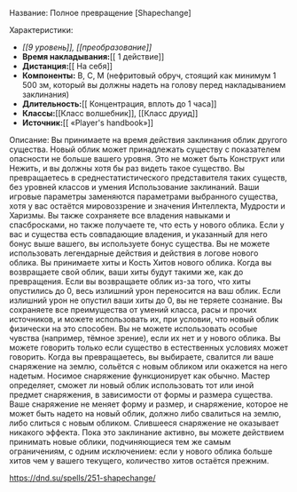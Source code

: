 Название: Полное превращение \[Shapechange] 

Характеристики:
- *[[9 уровень]], [[преобразование]]*
- **Время накладывания:**[[ 1 действие]]
- **Дистанция:**[[ На себя]]
- **Компоненты:** В, С, М (нефритовый обруч, стоящий как минимум 1 500 зм, который вы должны надеть на голову перед накладыванием заклинания)
- **Длительность:**[[ Концентрация, вплоть до 1 часа]]
- **Классы:**[[Класс  волшебник]], [[Класс друид]]
- **Источник:**[[ «Player's handbook»]]

Описание:
Вы принимаете на время действия заклинания облик другого существа. Новый облик может принадлежать существу с показателем опасности не больше вашего уровня. Это не может быть Конструкт или Нежить, и вы должны хотя бы раз видеть такое существо. Вы превращаетесь в среднестатистического представителя таких существ, без уровней классов и умения Использование заклинаний.
Ваши игровые параметры заменяются параметрами выбранного существа, хотя у вас остаётся мировоззрение и значения Интеллекта, Мудрости и Харизмы. Вы также сохраняете все владения навыками и спасбросками, но также получаете те, что есть у нового облика. Если у вас и существа есть совпадающие владения, и указанный для него бонус выше вашего, вы используете бонус существа. Вы не можете использовать легендарные действия и действия в логове нового облика.
Вы принимаете хиты и Кость Хитов нового облика. Когда вы возвращаете свой облик, ваши хиты будут такими же, как до превращения. Если вы возвращаете облик из-за того, что хиты опустились до 0, весь излишний урон переносится на ваш облик. Если излишний урон не опустил ваши хиты до 0, вы не теряете сознание.
Вы сохраняете все преимущества от умений класса, расы и прочих источников, и можете использовать их, при условии, что новый облик физически на это способен. Вы не можете использовать особые чувства (например, тёмное зрение), если их нет и у нового облика. Вы можете говорить только если существо в естественных условиях может говорить.
Когда вы превращаетесь, вы выбираете, свалится ли ваше снаряжение на землю, сольётся с новым обликом или окажется на него надетым. Носимое снаряжение функционирует как обычно. Мастер определяет, сможет ли новый облик использовать тот или иной предмет снаряжения, в зависимости от формы и размера существа. Ваше снаряжение не меняет форму и размер, и снаряжение, которое не может быть надето на новый облик, должно либо свалиться на землю, либо слиться с новым обликом. Слившееся снаряжение не оказывает никакого эффекта.
Пока это заклинание активно, вы можете действием принимать новые облики, подчиняющиеся тем же самым ограничениям, с одним исключением: если у нового облика больше хитов чем у вашего текущего, количество хитов остаётся прежним.

https://dnd.su/spells/251-shapechange/